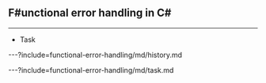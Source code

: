 
## F#unctional error  handling in C# ##

---

- Task


---?include=functional-error-handling/md/history.md

---?include=functional-error-handling/md/task.md

